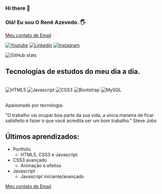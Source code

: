 ### Hi there 👋

### Olá! Eu sou O Renê Azevedo. 🖐️
[Meu contato de Email](reneazg.rj@gmail.com
)<br/>

[![Youtube](https://img.shields.io/badge/YouTube-FF0000?style=for-the-badge&logo=youtube&logoColor=white)](https://www.youtube.com/channel/UCXKZAoB4H85xGRz4a5dHjgQ)
[![Linkedin](https://img.shields.io/badge/LinkedIn-0077B5?style=for-the-badge&logo=linkedin&logoColor=white)](https://www.linkedin.com/in/rene-azevedo-agostinho)
[![Instagram](https://img.shields.io/badge/Instagram-E4405F?style=for-the-badge&logo=instagram&logoColor=white)](https://www.instagram.com/rene.azevedo.ag/)

![GitHub stats](https://github-readme-stats.vercel.app/api?username=reneazg&show_icons=true&theme=tokyonight)


## Tecnologias de estudos do meu dia a dia.

<div style="display: inline_block"><br/>
<img align="center" alt="HTML5" src="https://img.shields.io/badge/HTML5-E34F26?style=for-the-badge&logo=html5&logoColor=white"/>
<img align="center" alt="Javascript" src="https://img.shields.io/badge/JavaScript-F7DF1E?style=for-the-badge&logo=javascript&logoColor=black"/>
<img align="center" alt="CSS3" src="https://img.shields.io/badge/CSS3-1572B6?style=for-the-badge&logo=css3&logoColor=white"/>
<img align="center" alt="Bootstrap" src="https://img.shields.io/badge/Bootstrap-563D7C?style=for-the-badge&logo=bootstrap&logoColor=white"/>
<img align="center" alt="MySQL" src="https://img.shields.io/badge/MySQL-00000F?zzstyle=for-the-badge&logo=mysql&logoColor=white"/>
</div><br/>


Apaixonado por tecnologia.

 "O trabalho vai ocupar boa parte da sua vida, a única maneira de ficar satisfeito é fazer o que você acredita ser um bom trabalho." Steve Jobs

 ## Últimos aprendizados:
- Portfolio
    - HTML5, CSS3 e Javascript
- CSS3 avançado
    - Animação e efeitos
- Javascript
    - Javascript iniciante/avançado

[Meu contato de Email](reneazg.rj@gmail.com
)<br/>
